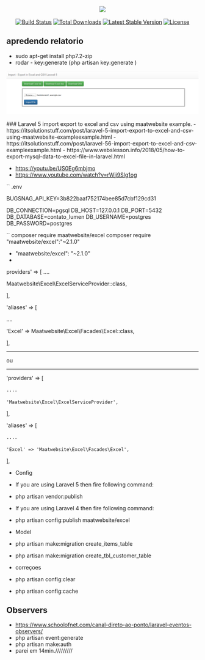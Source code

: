 <p align="center"><img src="https://laravel.com/assets/img/components/logo-laravel.svg"></p>


<p align="center">
<a href="https://travis-ci.org/laravel/framework"><img src="https://travis-ci.org/laravel/framework.svg" alt="Build Status"></a>
<a href="https://packagist.org/packages/laravel/framework"><img src="https://poser.pugx.org/laravel/framework/d/total.svg" alt="Total Downloads"></a>
<a href="https://packagist.org/packages/laravel/framework"><img src="https://poser.pugx.org/laravel/framework/v/stable.svg" alt="Latest Stable Version"></a>
<a href="https://packagist.org/packages/laravel/framework"><img src="https://poser.pugx.org/laravel/framework/license.svg" alt="License"></a>
</p>

## apredendo relatorio
- sudo apt-get install php7.2-zip
- rodar  - key:generate (php artisan key:generate
)
<p align="center"><img src="ImportExport.png"></p>
### Laravel 5 import export to excel and csv using maatwebsite example.
- https://itsolutionstuff.com/post/laravel-5-import-export-to-excel-and-csv-using-maatwebsite-exampleexample.html
- https://itsolutionstuff.com/post/laravel-56-import-export-to-excel-and-csv-exampleexample.html
- https://www.webslesson.info/2018/05/how-to-export-mysql-data-to-excel-file-in-laravel.html

- https://youtu.be/US0Eg6mbjmo
- https://www.youtube.com/watch?v=rWjj9Slg1og


 ``
 .env

BUGSNAG_API_KEY=3b822baaf752174bee85d7cbf129cd31

DB_CONNECTION=pgsql
DB_HOST=127.0.0.1
DB_PORT=5432
DB_DATABASE=contato_lumen
DB_USERNAME=postgres
DB_PASSWORD=postgres


``
composer require maatwebsite/excel
composer require "maatwebsite/excel":"~2.1.0"

- "maatwebsite/excel": "~2.1.0"
- 
providers' => [
 ....

 Maatwebsite\Excel\ExcelServiceProvider::class,

],

'aliases' => [

 ....

 'Excel' => Maatwebsite\Excel\Facades\Excel::class,

],

******************************
ou
***********************
'providers' => [

    ....

    'Maatwebsite\Excel\ExcelServiceProvider',

],

'aliases' => [

    ....

    'Excel' => 'Maatwebsite\Excel\Facades\Excel',

],

- Config

- If you are using Laravel 5 then fire following command:

- php artisan vendor:publish

- If you are using Laravel 4 then fire following command:

- php artisan config:publish maatwebsite/excel

- Model 
- php artisan make:migration create_items_table
- php artisan make:migration create_tbl_customer_table

- correçoes
- php artisan config:clear
- php artisan config:cache

## Observers
- https://www.schoolofnet.com/canal-direto-ao-ponto/laravel-eventos-observers/
- php artisan event:generate
- php artisan make:auth
- parei em 14min./////////